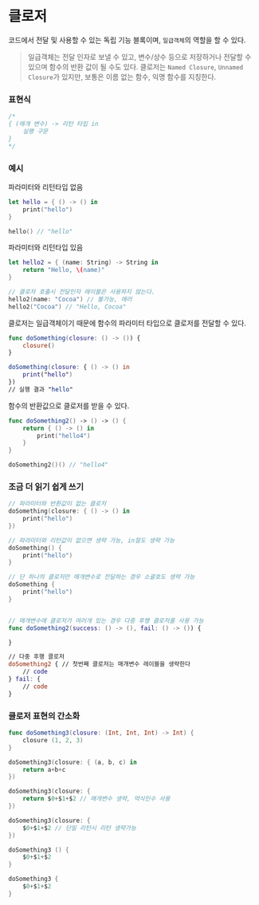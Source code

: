 # 클로저
코드에서 전달 및 사용할 수 있는 독립 기능 블록이며, `일급객체`의 역할을 할 수 있다.
> 일급객체는 전달 인자로 보낼 수 있고, 변수/상수 등으로 저장하거나 전달할 수 있으며 함수의 반환 값이 될 수도 있다.
클로저는 `Named Closure`, `Unnamed Closure`가 있지만, 보통은 이름 없는 함수, 익명 함수를 지칭한다.
### 표현식
```swift
/*
{ (매개 변수) -> 리턴 타입 in
    실행 구문
}
*/
```
### 예시
파라미터와 리턴타입 없음
```swift
let hello = { () -> () in
    print("hello")
}

hello() // "hello"
```
파라미터와 리턴타입 있음
``` swift
let hello2 = { (name: String) -> String in
    return "Hello, \(name)"
} 

// 클로저 호출시 전달인자 레이블은 사용하지 않는다.
hello2(name: "Cocoa") // 불가능, 에러
hello2("Cocoa") // "Hello, Cocoa"
```
클로저는 일급객체이기 때문에 함수의 파라미터 타입으로 클로저를 전달할 수 있다.
```swift
func doSomething(closure: () -> ()) {
    closure()
}

doSomething(closure: { () -> () in
    print("hello")
})
// 실행 결과 "hello"
```
함수의 반환값으로 클로저를 받을 수 있다.
```swift
func doSomething2() -> () -> () {
    return { () -> () in
        print("hello4")
    }
}

doSomething2()() // "hello4"
```
### 조금 더 읽기 쉽게 쓰기
```swift 
// 파라미터와 반환값이 없는 클로저
doSomething(closure: { () -> () in
    print("hello")
})

// 파라미터와 리턴값이 없으면 생략 가능, in절도 생략 가능
doSomething() {
    print("hello")
}

// 단 하나의 클로저만 매개변수로 전달하는 경우 소괄호도 생략 가능
doSomething {
    print("hello")
}


// 매개변수에 클로저가 여러개 있는 경우 다중 후행 클로저를 사용 가능
func doSomething2(success: () -> (), fail: () -> ()) {

}

// 다중 후행 클로저
doSomething2 { // 첫번째 클로저는 매개변수 레이블을 생략한다
    // code
} fail: {
    // code
}
```
### 클로저 표현의 간소화
```swift
func doSomething3(closure: (Int, Int, Int) -> Int) {
    closure (1, 2, 3)
}

doSomething3(closure: { (a, b, c) in
    return a+b+c
})

doSomething3(closure: {
    return $0+$1+$2 // 매개변수 생략, 약식인수 사용 
})

doSomething3(closure: {
    $0+$1+$2 // 단일 리턴시 리턴 생략가능
})

doSomething3 () {
    $0+$1+$2
}

doSomething3 {
    $0+$1+$2
}
```